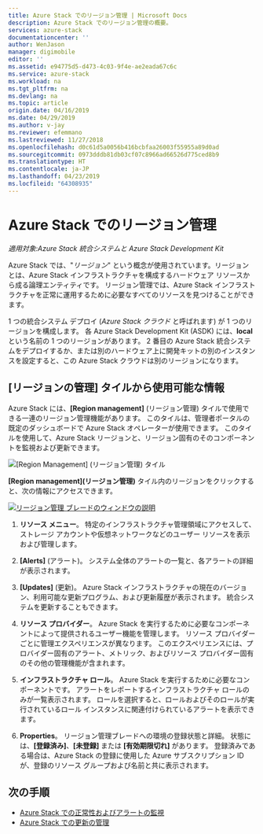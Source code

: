 ```yaml
---
title: Azure Stack でのリージョン管理 | Microsoft Docs
description: Azure Stack でのリージョン管理の概要。
services: azure-stack
documentationcenter: ''
author: WenJason
manager: digimobile
editor: ''
ms.assetid: e94775d5-d473-4c03-9f4e-ae2eada67c6c
ms.service: azure-stack
ms.workload: na
ms.tgt_pltfrm: na
ms.devlang: na
ms.topic: article
origin.date: 04/16/2019
ms.date: 04/29/2019
ms.author: v-jay
ms.reviewer: efemmano
ms.lastreviewed: 11/27/2018
ms.openlocfilehash: d0c61d5a0056b416bcbfaa26003f55955a89d0ad
ms.sourcegitcommit: 0973dddb81db03cf07c8966ad66526d775ced8b9
ms.translationtype: HT
ms.contentlocale: ja-JP
ms.lasthandoff: 04/23/2019
ms.locfileid: "64308935"
---
```

# <a name="region-management-in-azure-stack"></a>Azure Stack でのリージョン管理

*適用対象:Azure Stack 統合システムと Azure Stack Development Kit*

Azure Stack では、"*リージョン*" という概念が使用されています。リージョンとは、Azure Stack インフラストラクチャを構成するハードウェア リソースから成る論理エンティティです。 リージョン管理では、Azure Stack インフラストラクチャを正常に運用するために必要なすべてのリソースを見つけることができます。

1 つの統合システム デプロイ (*Azure Stack クラウド*  と呼ばれます) が 1 つのリージョンを構成します。 各 Azure Stack Development Kit (ASDK) には、**local** という名前の 1 つのリージョンがあります。 2 番目の Azure Stack 統合システムをデプロイするか、または別のハードウェア上に開発キットの別のインスタンスを設定すると、この Azure Stack クラウドは別のリージョンになります。

## <a name="information-available-through-the-region-management-tile"></a>[リージョンの管理] タイルから使用可能な情報

Azure Stack には、**[Region management]** (リージョン管理) タイルで使用できる一連のリージョン管理機能があります。 このタイルは、管理者ポータルの既定のダッシュボードで Azure Stack オペレーターが使用できます。 このタイルを使用して、Azure Stack リージョンと、リージョン固有のそのコンポーネントを監視および更新できます。

![[Region Management] (リージョン管理) タイル](media/azure-stack-region-management/image1.png)

**[Region management]\(リージョン管理\)** タイル内のリージョンをクリックすると、次の情報にアクセスできます。

[![リージョン管理 ブレードのウィンドウの説明](media/azure-stack-region-management/regionssm.png "リージョン管理ブレード")](media/azure-stack-region-management/regions.png#lightbox)

1. **リソース メニュー**。 特定のインフラストラクチャ管理領域にアクセスして、ストレージ アカウントや仮想ネットワークなどのユーザー リソースを表示および管理します。

2. **[Alerts]** (アラート)。 システム全体のアラートの一覧と、各アラートの詳細が表示されます。

3. **[Updates]** (更新)。 Azure Stack インフラストラクチャの現在のバージョン、利用可能な更新プログラム、および更新履歴が表示されます。 統合システムを更新することもできます。

4. **リソース プロバイダー**。 Azure Stack を実行するために必要なコンポーネントによって提供されるユーザー機能を管理します。 リソース プロバイダーごとに管理エクスペリエンスが異なります。 このエクスペリエンスには、プロバイダー固有のアラート、メトリック、およびリソース プロバイダー固有のその他の管理機能が含まれます。

5. **インフラストラクチャ ロール**。 Azure Stack を実行するために必要なコンポーネントです。 アラートをレポートするインフラストラクチャ ロールのみが一覧表示されます。 ロールを選択すると、ロールおよびそのロールが実行されているロール インスタンスに関連付けられているアラートを表示できます。

6. **Properties**。 リージョン管理ブレードへの環境の登録状態と詳細。 状態には、**[登録済み]**、**[未登録]** または **[有効期限切れ]** があります。 登録済みである場合は、Azure Stack の登録に使用した Azure サブスクリプション ID が、登録のリソース グループおよび名前と共に表示されます。

## <a name="next-steps"></a>次の手順

- [Azure Stack での正常性およびアラートの監視](azure-stack-monitor-health.md)
- [Azure Stack での更新の管理](azure-stack-updates.md)

<!-- Update_Description: wording update -->